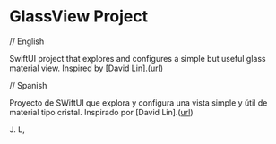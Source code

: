 # GlassView Project

// English

SwiftUI project that explores and configures a simple but useful glass material view.
Inspired by [David Lin].([url](https://medium.com/@14slash12/glassview-in-swiftui-1daf329625c))

// Spanish

Proyecto de SWiftUI que explora y configura una vista simple y útil de material tipo cristal.
Inspirado por [David Lin].([url](https://medium.com/@14slash12/glassview-in-swiftui-1daf329625c))

J. L,
